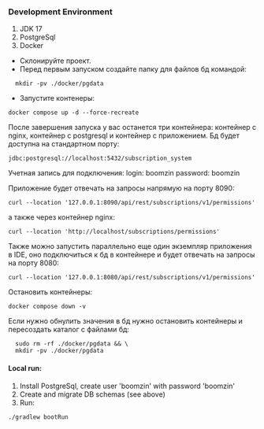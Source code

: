 ### Development Environment

1. JDK 17
2. PostgreSql
3. Docker

* Склонируйте проект. 
* Перед первым запуском создайте папку для файлов бд командой:
````
  mkdir -pv ./docker/pgdata
````
* Запустите контенеры:
````
docker compose up -d --force-recreate
````
После завершения запуска у вас останется три контейнера: контейнер с nginx, контейнер с postgresql и контейнер с приложением.
Бд будет доступна на стандартном порту:
````
jdbc:postgresql://localhost:5432/subscription_system
````
Учетная запись для подключения:
login:    boomzin
password: boomzin

Приложение будет отвечать на запросы напрямую на порту 8090:
````
curl --location '127.0.0.1:8090/api/rest/subscriptions/v1/permissions'
````
а также через контейнер nginx:
````
curl --location 'http://localhost/subscriptions/permissions'
````
Также можно запустить параллельно еще один экземпляр приложения в IDE, оно подключиться к бд в контейнере и будет отвечать на запросы на порту 8080:
````
curl --location '127.0.0.1:8080/api/rest/subscriptions/v1/permissions'
````

Остановить контейнеры:
````
docker compose down -v
````
Если нужно обнулить значения в бд нужно остановить контейнеры и пересоздать каталог с файлами бд:
````
  sudo rm -rf ./docker/pgdata && \
  mkdir -pv ./docker/pgdata
````



#### Local run:
1. Install PostgreSql, create user 'boomzin' with password 'boomzin'
2. Create and migrate DB schemas (see above)
3. Run:
```
./gradlew bootRun
```